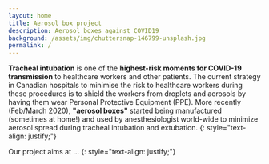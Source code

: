 ```yaml
---
layout: home
title: Aerosol box project
description: Aerosol boxes against COVID19
background: /assets/img/chuttersnap-146799-unsplash.jpg
permalink: /
---
```


**Tracheal intubation** is one of the **highest-risk moments for COVID-19 transmission** to healthcare workers and other patients. The current strategy in Canadian hospitals to minimise the risk to healthcare workers during these procedures is to shield the workers from droplets and aerosols by having them wear Personal Protective Equipment (PPE). More recently (Feb/March 2020), **"aerosol boxes"** started being manufactured (sometimes at home!) and used by anesthesiologist world-wide to minimize aerosol spread during tracheal intubation and extubation.
{: style="text-align: justify;"}

Our project aims at ...
{: style="text-align: justify;"}
